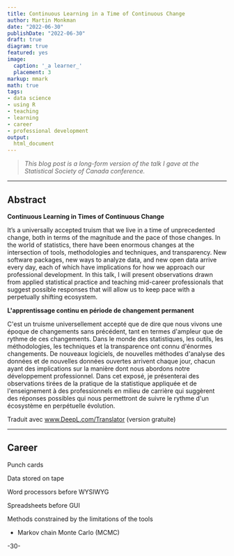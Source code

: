 ```yaml
---
title: Continuous Learning in a Time of Continuous Change
author: Martin Monkman
date: "2022-06-30"
publishDate: "2022-06-30"
draft: true
diagram: true
featured: yes
image:
  caption: '_a learner_'
  placement: 3
markup: mmark
math: true
tags:
- data science
- using R
- teaching
- learning
- career
- professional development
output:
  html_document
---
```




<!--
Copyright 2022 Martin Monkman

This work is licensed under the Creative Commons Attribution 4.0 International License.
To view a copy of this license, visit http://creativecommons.org/licenses/by/4.0/.
-->


>_This blog post is a long-form version of the talk I gave at the Statistical Society of Canada conference._



***

## Abstract


**Continuous Learning in Times of Continuous Change**

It’s a universally accepted truism that we live in a time of unprecedented change, both in terms of the magnitude and the pace of those changes. In the world of statistics, there have been enormous changes at the intersection of tools, methodologies and techniques, and transparency. New software packages, new ways to analyze data, and new open data arrive every day, each of which have implications for how we approach our professional development. In this talk, I will present observations drawn from applied statistical practice and teaching mid-career professionals that suggest possible responses that will allow us to keep pace with a perpetually shifting ecosystem.


**L'apprentissage continu en période de changement permanent**

C'est un truisme universellement accepté que de dire que nous vivons une époque de changements sans précédent, tant en termes d'ampleur que de rythme de ces changements. Dans le monde des statistiques, les outils, les méthodologies, les techniques et la transparence ont connu d'énormes changements. De nouveaux logiciels, de nouvelles méthodes d'analyse des données et de nouvelles données ouvertes arrivent chaque jour, chacun ayant des implications sur la manière dont nous abordons notre développement professionnel. Dans cet exposé, je présenterai des observations tirées de la pratique de la statistique appliquée et de l'enseignement à des professionnels en milieu de carrière qui suggèrent des réponses possibles qui nous permettront de suivre le rythme d'un écosystème en perpétuelle évolution.


Traduit avec www.DeepL.com/Translator (version gratuite)



***

## Career

Punch cards

Data stored on tape

Word processors before WYSIWYG

Spreadsheets before GUI

Methods constrained by the limitations of the tools

* Markov chain Monte Carlo (MCMC)


-30-
